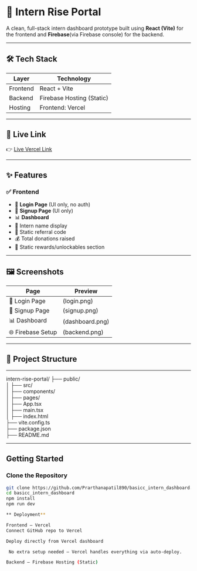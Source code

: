 # 🚀 Intern Rise Portal

A clean, full-stack intern dashboard prototype built using **React (Vite)** for the frontend and **Firebase**(via Firebase console) for the backend.  


---

## 🛠 Tech Stack

| Layer     | Technology               |
|-----------|--------------------------|
| Frontend  | React + Vite             |
| Backend   | Firebase Hosting (Static)|
| Hosting   | Frontend: Vercel         |

---

## 🔗 Live Link

👉 [Live Vercel Link](https://basicc-intern-dashboard.vercel.app/)

---

## ✨ Features

### ✅ Frontend
- 🔐 **Login Page** (UI only, no auth)
- 📝 **Signup Page** (UI only)
- 📊 **Dashboard**
- 👤 Intern name display
- 🧾 Static referral code 
- 💰 Total donations raised 
- 🎁 Static rewards/unlockables section

---

## 🖼️ Screenshots

| Page               | Preview                    |
|------------------  |----------------------------|
| 🔐 Login Page     | (login.png)               |
| 📝 Signup Page    | (signup.png)              |
| 📊 Dashboard      | (dashboard.png)           |
| 🌐 Firebase Setup | (backend.png)             |

---

## 📁 Project Structure
---

intern-rise-portal/
├── public/                 
│
├── src/                    
│   ├── components/          
│   ├── pages/              
│   ├── App.tsx             
│   ├── main.tsx        
│
├── index.html           
├── vite.config.ts       
├── package.json             
├── README.md           
        



---

##  Getting Started

###  Clone the Repository
```bash
git clone https://github.com/Prarthanapatil890/basicc_intern_dashboard.git
cd basicc_intern_dashboard
npm install
npm run dev

** Deployment**

Frontend – Vercel
Connect GitHub repo to Vercel

Deploy directly from Vercel dashboard

 No extra setup needed — Vercel handles everything via auto-deploy.

Backend – Firebase Hosting (Static)
